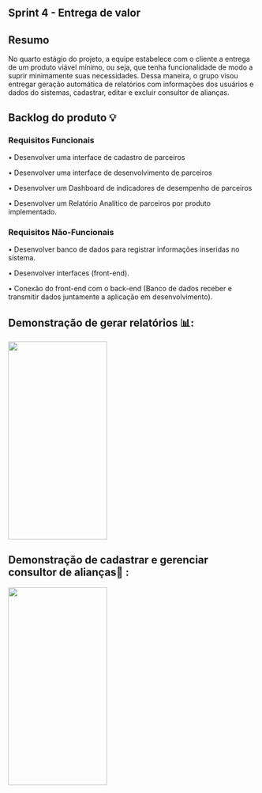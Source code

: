 ## Sprint 4 - Entrega de valor

## Resumo

<p> No quarto estágio do projeto, a equipe estabelece com o cliente a entrega de um produto viável mínimo, ou seja, que tenha funcionalidade de modo a suprir minimamente suas necessidades. Dessa maneira, o grupo visou entregar geração automática de relatórios com informações dos usuários e dados do sistemas, cadastrar, editar e excluir consultor de alianças.</p>

## Backlog do produto :bulb:
### Requisitos Funcionais
<p> • Desenvolver uma interface de cadastro de parceiros </p>
<p> • Desenvolver uma interface de desenvolvimento de parceiros </p>
<p> • Desenvolver um Dashboard de indicadores de desempenho de parceiros </p>
<p> • Desenvolver um Relatório Analítico de parceiros por produto implementado. </p>

### Requisitos Não-Funcionais
<p> • Desenvolver banco de dados para registrar informações inseridas no sistema. </p>
<p> • Desenvolver interfaces (front-end). </p>
<p> • Conexão do front-end com o back-end (Banco de dados receber e transmitir dados juntamente a aplicação em desenvolvimento). </p>

## Demonstração de gerar relatórios 📊:
<img src="https://github.com/4DeskGroup/API-2024.1/blob/main/docs/gifs_S4/gerar-relatórios.gif" width="200" height="400">

## Demonstração de cadastrar e gerenciar consultor de alianças👥 :
<img src="https://github.com/4DeskGroup/API-2024.1/blob/main/docs/gifs_S4/cadastrar-e-gerenciar-consultor.gif" width="200" height="400">




